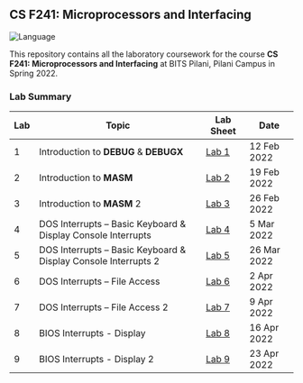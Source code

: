 ## CS F241: Microprocessors and Interfacing
![Language](https://img.shields.io/static/v1?label=Language&message=Assembly&color=informational&style=for-the-badge)

This repository contains all the laboratory coursework for the course **CS F241: Microprocessors and Interfacing** at BITS Pilani, Pilani Campus in Spring 2022.

### Lab Summary

| Lab | Topic | Lab Sheet | Date |
| ------------- | ------------- | --- | -- |
| 1  | Introduction to **DEBUG** & **DEBUGX** | [Lab 1](lab-2/labsheet.pdf) | 12 Feb 2022 |
| 2  | Introduction to **MASM** | [Lab 2](lab-2/labsheet.pdf) | 19 Feb 2022 |
| 3  | Introduction to **MASM** 2 | [Lab 3](lab-3/labsheet.pdf) | 26 Feb 2022 |
| 4  | DOS Interrupts – Basic Keyboard & Display Console Interrupts | [Lab 4](lab-4/labsheet.pdf) | 5 Mar 2022 |
| 5  | DOS Interrupts – Basic Keyboard & Display Console Interrupts 2 | [Lab 5](lab-5/labsheet.pdf) | 26 Mar 2022 |
| 6  | DOS Interrupts – File Access | [Lab 6](lab-6/labsheet.pdf) | 2 Apr 2022 |
| 7  | DOS Interrupts – File Access 2 | [Lab 7](lab-7/labsheet.pdf) | 9 Apr 2022 |
| 8  | BIOS Interrupts - Display | [Lab 8](lab-8/labsheet.pdf) | 16 Apr 2022 |
| 9  | BIOS Interrupts - Display 2 | [Lab 9](lab-9/labsheet.pdf) | 23 Apr 2022 |